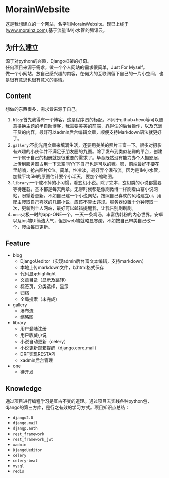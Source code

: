 # MorainWebsite
这是我想建立的一个网站，名字叫MorainWebsite。现已上线于(www.morainz.com),基于流量1M小水管的腾讯云。
## 为什么建立
源于对python的兴趣，Django框架的好奇。  
任何项目来源于需求，做一个个人网站的需求很简单，Just For Myself。  
做一个小网站，放自己感兴趣的内容，在偌大的互联网留下自己的一片小空间，也是很有意思也很有意义的事情。
## Content
想做的东西很多，需求皆来源于自己。

1. `blog`:首先我得有一个博客，这是程序员的标配。不同于github+hexo等可以随意换换主题的半自助博客，我需要美美的前端，靠得住的后台操作，以及充满干货的内容，最好可以admin后台编辑文章，顺便支持Markdown语法就更好了。
2. `gallery`:不能光用文章来填满生活，还要用美美的照片丰富一下。很多对摄影有兴趣的小伙伴并不满足于朋友圈的九图。除了发布到类似花瓣的平台，创建一个属于自己的相册就是很重要的需求了。毕竟既然没有能力办个人摄影展，上传到服务器占用一下云空间YY下自己也是可以的嘛。嗯，前端最好不要花里胡哨，抢占图片C位。简单，性冷淡，最好弄个瀑布流。因为是1M小水管，加载平均5M的原图估计要个小半天，要加个缩略图。
3. `library`:一个戒不掉的小习惯，看玄幻小说。除了完本，玄幻类的小说都需要等待连载，基本都是每天两章。无聊时候都是像刷微博一样刷着山寨小说网站，盼望着更新。不如自己建一个小说网站，按照自己喜欢的风格建立ui，用爬虫爬取自己喜欢的几部小说，应该不算太违规。服务器设置十分钟爬取一次，更新到个人网站，最好可以邮箱提醒我，让我告别刷刷刷。
4. `one`:火极一时的app-ONE一个。一天一条鸡汤，丰富伪韩粉的内心世界。安卓以及ios端UI简洁大气，但是web端就略显寒酸，不如按自己审美自己改一个，爬虫每日更新。

## Feature
* blog
	* DjangoUeditor（实现admin后台富文本编辑，支持markdown）
	* 本地上传markdown文件，以html格式保存
	* 代码显示highlight	
	* 文章目录（显示及跳转）
	* 标签页，分类选择，显示
	* 归档
	* 全局搜索（未完成）
* gallery
	* 瀑布流
	* 缩略图
* library
	* 用户登陆注册
	* 用户收藏小说
	* 小说自动更新（celery）
	* 小说更新邮箱提醒（django.core.mail）
	* DRF实现RESTAPI
	* xadmin后台管理
* one
	* 待开发

## Knowledge
通过项目进行编程学习是亘古不变的道理。通过项目去实践各种python包，django的第三方库，是行之有效的学习方式。项目知识点总结：


* `django2.0`
* `django.mail`
* `djangp.auth`
* `rest_framework`
* `rest_framework_jwt`
* `xadmin`
* `DjangoUeditor`
* `celery`
* `celery-beat`
* `mysql`
* `redis`
